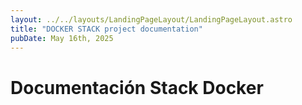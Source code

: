 ```yaml
---
layout: ../../layouts/LandingPageLayout/LandingPageLayout.astro
title: "DOCKER STACK project documentation"
pubDate: May 16th, 2025
---
```


# Documentación Stack Docker